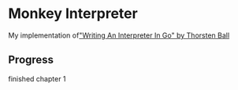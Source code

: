 # Monkey Interpreter

My implementation of["Writing An Interpreter In Go" by Thorsten Ball](https://interpreterbook.com/)

## Progress

finished chapter 1
